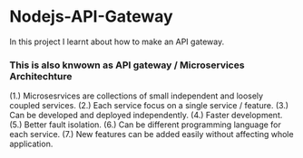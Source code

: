 # Nodejs-API-Gateway
In this project I learnt about how to make an API gateway.

### This is also knwown as API gateway / Microservices Architechture
(1.) Microsesrvices are collections of small independent and loosely coupled services.
(2.) Each service focus on a single service / feature.
(3.) Can be developed and deployed independently.
(4.) Faster development.
(5.) Better fault isolation.
(6.) Can be different programming language for each service.
(7.) New features can be added easily without affecting whole application.
